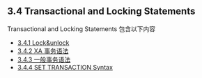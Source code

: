 ## 3.4 Transactional and Locking Statements
Transactional and Locking Statements 包含以下内容

* [3.4.1 Lock&unlock](3.4_Transactional_and_Locking_Statements/3.4.1_Lock&unlock.md)
* [3.4.2 XA 事务语法](3.4_Transactional_and_Locking_Statements/3.4.2_XA_trans_syntax.md)
* [3.4.3 一般事务语法](3.4_Transactional_and_Locking_Statements/3.4.3_normal_trans_syntax.md)
* [3.4.4 SET TRANSACTION Syntax](3.4_Transactional_and_Locking_Statements/3.4.4_SET_TRANSACTION_Syntax.md)
